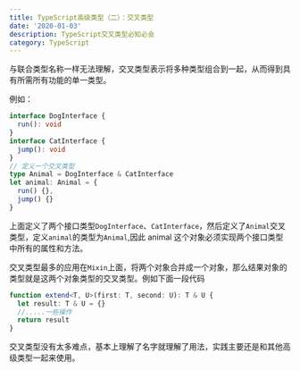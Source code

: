 ```yaml
---
title: TypeScript高级类型（二）：交叉类型
date: '2020-01-03'
description: TypeScript交叉类型必知必会
category: TypeScript
---
```


与联合类型名称一样无法理解，交叉类型表示将多种类型组合到一起，从而得到具有所需所有功能的单一类型。

例如：

```ts
interface DogInterface {
  run(): void
}
interface CatInterface {
  jump(): void
}
// 定义一个交叉类型
type Animal = DogInterface & CatInterface
let animal: Animal = {
  run() {},
  jump() {}
}
```

上面定义了两个接口类型`DogInterface`、`CatInterface`，然后定义了`Animal`交叉类型，定义`animal`的类型为`Animal`,因此 animal 这个对象必须实现两个接口类型中所有的属性和方法。

交叉类型最多的应用在`Mixin`上面，将两个对象合并成一个对象，那么结果对象的类型就是这两个对象类型的交叉类型。例如下面一段代码

```ts
function extend<T, U>(first: T, second: U): T & U {
  let result: T & U = {}
  //.....一些操作
  return result
}
```

交叉类型没有太多难点，基本上理解了名字就理解了用法，实践主要还是和其他高级类型一起来使用。
